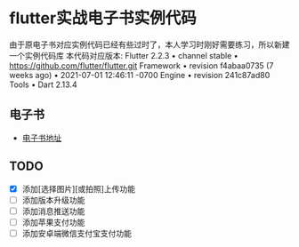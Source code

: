 # flutter实战电子书实例代码

由于原电子书对应实例代码已经有些过时了，本人学习时刚好需要练习，所以新建一个实例代码库
本代码对应版本:
Flutter 2.2.3 • channel stable • https://github.com/flutter/flutter.git
Framework • revision f4abaa0735 (7 weeks ago) • 2021-07-01 12:46:11 -0700
Engine • revision 241c87ad80
Tools • Dart 2.13.4
## 电子书

- [电子书地址](https://book.flutterchina.club/)

## TODO
* [x] 添加[选择图片][或拍照]上传功能
* [ ] 添加版本升级功能
* [ ] 添加消息推送功能
* [ ] 添加苹果支付功能
* [ ] 添加安卓端微信支付宝支付功能
